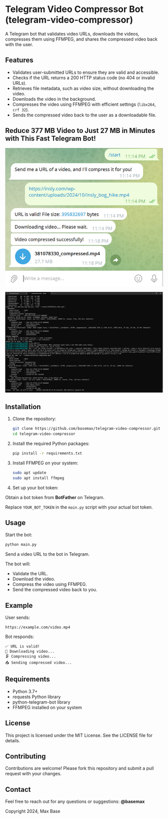 # Telegram Video Compressor Bot (telegram-video-compressor)

A Telegram bot that validates video URLs, downloads the videos, compresses them using FFMPEG, and shares the compressed video back with the user.  

## Features

- Validates user-submitted URLs to ensure they are valid and accessible.
- Checks if the URL returns a 200 HTTP status code (no 404 or invalid URLs).
- Retrieves file metadata, such as video size, without downloading the video.
- Downloads the video in the background.
- Compresses the video using FFMPEG with efficient settings (`libx264`, `crf 32`).
- Sends the compressed video back to the user as a downloadable file.

## Reduce 377 MB Video to Just 27 MB in Minutes with This Fast Telegram Bot!

![Telegram Video Compressor Bot](telegram.jpg)

![Telegram Video Compressor Bot](demo.jpg)

## Installation

1. Clone the repository:

   ```bash
   git clone https://github.com/basemax/telegram-video-compressor.git
   cd telegram-video-compressor
   ```

2. Install the required Python packages:

   ```bash
   pip install -r requirements.txt
   ```

3. Install FFMPEG on your system:

   ```bash
   sudo apt update
   sudo apt install ffmpeg
   ```

4. Set up your bot token:

Obtain a bot token from **BotFather** on Telegram.

Replace `YOUR_BOT_TOKEN` in the `main.py` script with your actual bot token.

## Usage

Start the bot:

```bash
python main.py
```

Send a video URL to the bot in Telegram.

The bot will:
- Validate the URL.
- Download the video.
- Compress the video using FFMPEG.
- Send the compressed video back to you.

## Example

User sends:

```
https://example.com/video.mp4
```


Bot responds:

```
✅ URL is valid!
🔄 Downloading video...
🗜️ Compressing video...
📤 Sending compressed video...
```

## Requirements

- Python 3.7+
- requests Python library
- python-telegram-bot library
- FFMPEG installed on your system

## License

This project is licensed under the MIT License. See the LICENSE file for details.

## Contributing

Contributions are welcome! Please fork this repository and submit a pull request with your changes.

## Contact

Feel free to reach out for any questions or suggestions: **@basemax**

Copyright 2024, Max Base

